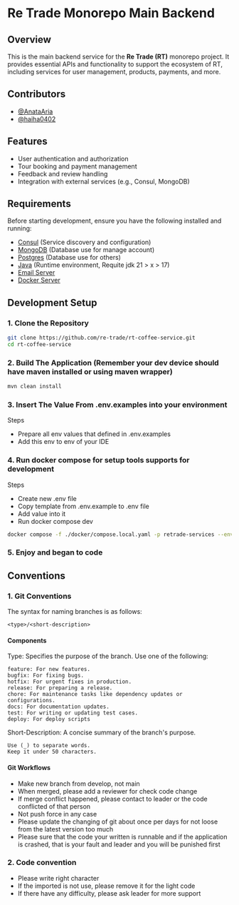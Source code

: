 # Re Trade Monorepo Main Backend  

## Overview  
This is the main backend service for the **Re Trade (RT)** monorepo project. It provides essential APIs and functionality to support the ecosystem of RT, including services for user management, products, payments, and more.  

## Contributors  
- [@AnataAria](https://github.com/AnataAria)  
- [@haiha0402](https://github.com/haiha0402)  

## Features  
- User authentication and authorization  
- Tour booking and payment management  
- Feedback and review handling  
- Integration with external services (e.g., Consul, MongoDB)  

## Requirements  
Before starting development, ensure you have the following installed and running:  
- [Consul](https://www.consul.io/) (Service discovery and configuration)  
- [MongoDB](https://www.mongodb.com/) (Database use for manage account)  
- [Postgres](https://www.postgresql.org) (Database use for others)
- [Java](https://www.oracle.com/java/technologies/downloads) (Runtime environment, Requite jdk 21 > x > 17)   
- [Email Server](https://www.baeldung.com/spring-email)
- [Docker Server](https://www.docker.com)
## Development Setup  

### 1. Clone the Repository  
```bash  
git clone https://github.com/re-trade/rt-coffee-service.git  
cd rt-coffee-service
```
### 2. Build The Application (Remember your dev device should have maven installed or using maven wrapper)
```bash
mvn clean install
```
### 3. Insert The Value From .env.examples into your environment
Steps
- Prepare all env values that defined in .env.examples
- Add this env to env of your IDE
### 4. Run docker compose for setup tools supports for development
Steps
- Create new .env file
- Copy template from .env.example to .env file
- Add value into it
- Run docker compose dev
```bash
docker compose -f ./docker/compose.local.yaml -p retrade-services --env-file .env up -d 
```
### 5. Enjoy and began to code

## Conventions
### 1. Git Conventions
The syntax for naming branches is as follows:
```plaintext
<type>/<short-description>
```
#### Components
Type: Specifies the purpose of the branch. Use one of the following:
```plaintext
feature: For new features.
bugfix: For fixing bugs.
hotfix: For urgent fixes in production.
release: For preparing a release.
chore: For maintenance tasks like dependency updates or configurations.
docs: For documentation updates.
test: For writing or updating test cases.
deploy: For deploy scripts
```
Short-Description: A concise summary of the branch's purpose.
```plaintext
Use (_) to separate words.
Keep it under 50 characters.
```
#### Git Workflows
- Make new branch from develop, not main
- When merged, please add a reviewer for check code change
- If merge conflict happened, please contact to leader or the code conflicted of that person
- Not push force in any case
- Please update the changing of git about once per days for not loose from the latest version too much
- Please sure that the code your written is runnable and if the application is crashed, that is your fault and leader and you will be punished first

### 2. Code convention
- Please write right character
- If the imported is not use, please remove it for the light code
- If there have any difficulty, please ask leader for more support
